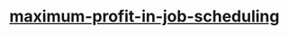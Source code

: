 # [maximum-profit-in-job-scheduling](https://leetcode-cn.com/problems/maximum-profit-in-job-scheduling)
